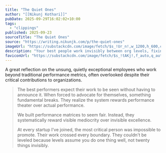 ```yaml
---
title: "The Quiet Ones"
author: "[[Nikunj Kothari]]"
pubDate: 2025-09-29T16:02:02+10:00
tags:
  - "clippings"
published: 2025-09-23
sourceTitle: "The Quiet Ones"
source: "https://writing.nikunjk.com/p/the-quiet-ones"
imageUrl: "https://substackcdn.com/image/fetch/$s_!Ur_n!,w_1200,h_600,c_fill,f_jpg,q_auto:good,fl_progressive:steep,g_auto/https%3A%2F%2Fsubstack-post-media.s3.amazonaws.com%2Fpublic%2Fimages%2Fea8d42b8-786c-4e4b-9db3-0688a7e6c0f5_1024x1024.png"
description: "Your best people work invisibly between org levels, fixing what's broken without credit. When forced to advocate for themselves, they leave. How to recognize quiet excellence before it's too late."
faviconUrl: "https://substackcdn.com/image/fetch/$s_!tAKj!,f_auto,q_auto:good,fl_progressive:steep/https%3A%2F%2Fsubstack-post-media.s3.amazonaws.com%2Fpublic%2Fimages%2F79b1a390-5c05-4cd0-ae74-f86153c30367%2Ffavicon-16x16.png"
---
```

A great reflection on the unsung, quietly exceptional employees who work beyond traditional performance metrics, often overlooked despite their critical contributions to organizations.

> The best performers expect their work to be seen without having to announce it. When forced to advocate for themselves, something fundamental breaks. They realize the system rewards performance theater over actual performance.
> 
> We built performance matrices to seem fair. Instead, they systematically reward visible mediocrity over invisible excellence.
> 
> At every startup I've joined, the most critical person was impossible to promote. Their work crossed every boundary. They couldn't be leveled because levels assume you do one thing well, not twenty things invisibly.
